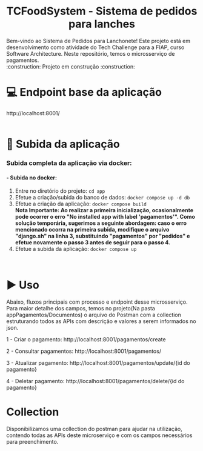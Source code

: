 <h1 align="center"> TCFoodSystem - Sistema de pedidos para lanches </h1>
Bem-vindo ao Sistema de Pedidos para Lanchonete! Este projeto está em desenvolvimento como atividade do Tech Challenge para a FIAP, curso Software Architecture.	
Neste repositório, temos o microsserviço de pagamentos.
<br/>
:construction: Projeto em construção :construction:
<br/>

# :computer: Endpoint base da aplicação
http://localhost:8001/
<br/>
<br/>

# :hammer: Subida da aplicação
### Subida completa da aplicação via docker:

#### - Subida no docker:
1. Entre no diretório do projeto: `cd app`
2. Efetue a criação/subida do banco de dados: `docker compose up -d db`
3. Efetue a criação da aplicação: `docker compose build`                                                                                                                                                                                                                                                     
      <b>Nota Importante:
      Ao realizar a primeira inicialização, ocasionalmente pode ocorrer o erro "No installed app with label 'pagamentos'". Como solução temporária, sugerimos a seguinte abordagem: caso o erro mencionado ocorra na primeira subida, modifique o arquivo "django.sh" na linha       3, substituindo "pagamentos" por "pedidos" e efetue novamente o passo 3 antes de seguir para o passo 4.</b>
4. Efetue a subida da aplicação: `docker compose up`
<br/>
  
# :arrow_forward: Uso 
Abaixo, fluxos principais com processo e endpoint desse microsserviço. Para maior detalhe dos campos, temos no projeto(Na pasta appPagamentos/Documentos) o arquivo do Postman com a collection estruturando todos as APIs com descrição e valores a serem informados no json.

1 - Criar o pagamento: http://localhost:8001/pagamentos/create

2 - Consultar pagamentos: http://localhost:8001/pagamentos/

3 - Atualizar pagamento: http://localhost:8001/pagamentos/update/{id do pagamento}

4 - Deletar pagamento: http://localhost:8001/pagamentos/delete/{id do pagamento}

# Collection
Disponibilizamos uma collection do postman para ajudar na utilização, contendo todas as APIs deste microserviço e com os campos necessários para preenchimento. 
